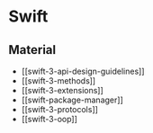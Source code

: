 # Swift

## Material

- [[swift-3-api-design-guidelines]]
- [[swift-3-methods]]
- [[swift-3-extensions]]
- [[swift-package-manager]]
- [[swift-3-protocols]]
- [[swift-3-oop]]
